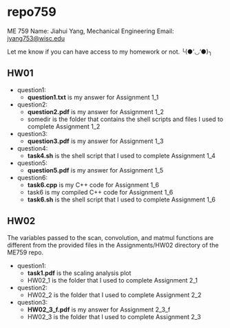 # repo759
ME 759 
Name: Jiahui Yang, Mechanical Engineering
Email: jyang753@wisc.edu

Let me know if you can have access to my homework or not. ╰(●’◡’●)╮

## HW01
- question1:
  - **question1.txt** is my answer for Assignment 1_1
- question2:
  - **question2.pdf** is my answer for Assignment 1_2
  - somedir is the folder that contains the shell scripts and files I used to complete Assignment 1_2
- question3:
  - **question3.pdf** is my answer for Assignment 1_3
- question4:
    - **task4.sh** is the shell script that I used to complete Assignment 1_4
- question5:
  - **question5.pdf** is my answer for Assignment 1_5
- question6:
    - **task6.cpp** is my C++ code for Assignment 1_6
    - task6 is my compiled C++ code for Assignment 1_6
    - **task6.sh** is the shell script that I used to complete Assignment 1_6
 
## HW02
The variables passed to the scan, convolution, and matmul functions are different from the provided files in the Assignments/HW02 directory of the ME759 repo.
- question1:
  - **task1.pdf** is the scaling analysis plot
  - HW02_1 is the folder that I used to complete Assignment 2_1
- question2:
  - HW02_2 is the folder that I used to complete Assignment 2_2
- question3:
  - **HW02_3_f.pdf** is my answer for Assignment 2_3_f
  - HW02_3 is the folder that I used to complete Assignment 2_3
